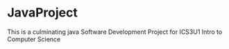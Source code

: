 # JavaProject
This is a culminating java Software Development Project for ICS3U1 Intro to Computer Science
